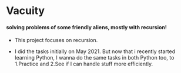# Vacuity
#### solving problems of some friendly aliens, mostly with recursion!

- This project focuses on recursion.

- I did the tasks initially on May 2021. But now that i recently started learning Python, I wanna do the same tasks in both Python too, to 1.Practice and 2.See if I can handle stuff more efficiently.
